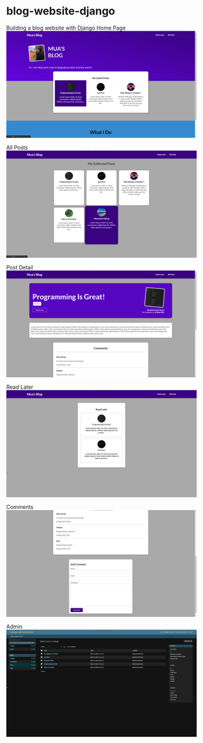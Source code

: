 # blog-website-django
Building a blog website with Django
Home Page
![Project Preview](./website/media/preview/home-page.png)

All Posts
![Project Preview](./website/media/preview/all-posts.png)

Post Detail
![Project Preview](./website/media/preview/post-detail.png)

Read Later
![Project Preview](./website/media/preview/read-later.png)

Comments
![Project Preview](./website/media/preview/comment.png)

Admin
![Project Preview](./website/media/preview/admin.png)
